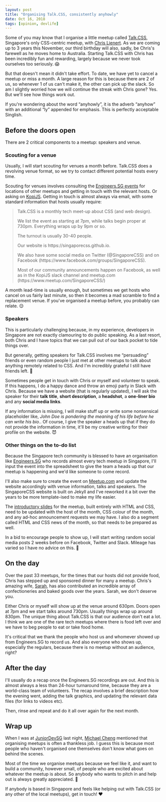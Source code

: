 ```yaml
---
layout: post
title: "Organising Talk.CSS, consistently anyhowly"
date: Oct 16, 2018
tags: [opinion, devlife]
---
```

Some of you may know that I organise a little meetup called [Talk.CSS](https://singaporecss.github.io), Singapore's only CSS-centric meetup, with [Chris Lienert](https://twitter.com/cliener). As we are coming up to 3 years this November, our third birthday will also, sadly, be Chris's farewell as he moves home to Australia. Starting Talk.CSS with Chris has been incredibly fun and rewarding, largely because we never took ourselves too seriously. <span class="emoji" role="img" tabindex="0" aria-label="face screaming in fear">&#x1F631;</span>

But that doesn't mean it didn't take effort. To date, we have yet to cancel a meetup or miss a month. A large reason for this is because there are 2 of us, so whenever 1 of us can't make it, the other can pick up the slack. So am I slightly worried how we will continue the streak with Chris gone? Yes. But we'll see how things work out.

<p class="note">If you're wondering about the word “anyhowly”, it is the adverb “anyhow” with an additional “ly” appended for emphasis. This is perfectly acceptable Singlish.</p>

## Before the doors open

There are 2 critical components to a meetup: speakers and venue. 

### Scouting for a venue

Usually, I will start scouting for venues a month before. Talk.CSS does a revolving venue format, so we try to contact different potential hosts every time.

Scouting for venues involves consulting the [Engineers.SG events](https://engineers.sg/events/) for locations of other meetups and getting in touch with the relevant hosts. Or asking on [KopiJS](https://kopijs.org/). Getting in touch is almost always via email, with some standard information that hosts usually require:

<blockquote>
  <p>Talk.CSS is a monthly tech meet-up about CSS (and web design).</p>
  <p>We list the event as starting at 7pm, while talks begin proper at 730pm. Everything wraps up by 9pm or so.</p>
  <p>The turnout is usually 30-40 people.</p>
  <p>Our website is https://singaporecss.github.io.</p>
  <p>We also have some social media on Twitter (@SingaporeCSS) and on Facebook (https://www.facebook.com/groups/SingaporeCSS).</p>
  <p>Most of our community announcements happen on Facebook, as well as in the KopiJS slack channel and meetup.com (https://www.meetup.com/SingaporeCSS/)</p>
</blockquote>

A month lead-time is usually enough, but sometimes we get hosts who cancel on us fairly last minute, so then it becomes a mad scramble to find a replacement venue. If you've organised a meetup before, you probably can relate. <span class="emoji" role="img" tabindex="0" aria-label="relieved face">&#x1F60C;</span>

### Speakers

This is particularly challenging because, in my experience, developers in Singapore are not exactly clamouring to do public speaking. As a last resort, both Chris and I have topics that we can pull out of our back pocket to tide things over. 

But generally, getting speakers for Talk.CSS involves me “persuading” friends or even random people I just met at other meetups to talk about anything remotely related to CSS. And I'm incredibly grateful I still have friends left. <span class="emoji" role="img" tabindex="0" aria-label="person shrugging">&#x1F937;</span>

Sometimes people get in touch with Chris or myself and volunteer to speak. If this happens, I do a happy dance and throw an emoji party in Slack with Chris. Because we have a website (that is regularly updated), I will ask the speaker for their **talk title**, **short description**, a **headshot**, a **one-liner bio** and any **social media links**.

If any information is missing, I will make stuff up or write some nonsensical placeholder like, *John Doe is pondering the meaning of his life before he can write his bio.*. Of course, I give the speaker a heads up that if they do not provide the information in time, it'll be my creative writing for their profile on the website. <span class="emoji" role="img" tabindex="0" aria-label="smiling face with horns">&#x1F608;</span>

### Other things on the to-do list

Because the Singapore tech community is blessed to have an organisation like [Engineers.SG]() who records almost every tech meetup in Singapore, I'll input the event into the spreadsheet to give the team a heads up that our meetup is happening and we'd like someone to come record.

I'll also make sure to create the event on [Meetup.com](https://www.meetup.com/SingaporeCSS/) and update the website accordingly with venue information, talks and speakers. The SingaporeCSS website is built on Jekyll and I've reworked it a bit over the years to be more template-ised to make my life easier.

The [introductory slides](https://singaporecss.github.io/talk.css) for the meetup, built entirely with HTML and CSS, need to be updated with the host of the month, CSS colour of the month, and any ad-hoc announcement requests we may have. I also do a segment called HTML and CSS news of the month, so that needs to be prepared as well.

In a bid to encourage people to show up, I will start writing random social media posts 2 weeks before on Facebook, Twitter and Slack. Mileage has varied so I have no advice on this. <span class="emoji" role="img" tabindex="0" aria-label="monkey">&#x1F412;</span>

## On the day

Over the past 33 meetups, for the times that our hosts did not provide food, Chris has stepped up and sponsored dinner for many a meetup. Chris's amazing wife, [Sarah](https://twitter.com/SazzarJ), has also contributed an incredible array of confectioneries and baked goods over the years. Sarah, we don't deserve you.

Either Chris or myself will show up at the venue around 630pm. Doors open at 7pm and we start talks around 730pm. Usually things wrap up around 830pm. The unique thing about Talk.CSS is that our audience don't eat a lot. I think we are one of the rare tech meetups where there is food left over and we have to beg people to eat or take food home.

It's critical that we thank the people who host us and whomever showed up from Engineers.SG to record us. And also everyone who shows up, especially the regulars, because there is no meetup without an audience, right?

## After the day

I'll usually do a recap once the Engineers.SG recordings are out. And this is almost always a less than 24-hour turnaround time, because they are a world-class team of volunteers. The recap involves a brief description how the evening went, adding the talk graphics, and updating the relevant data files (for links to videos etc).

Then, rinse and repeat and do it all over again for the next month. 

## Wrap up

When I was at [JuniorDevSG](https://juniordev.sg/) last night, [Michael Cheng](http://coderkungfu.com/) mentioned that organising meetups is often a thankless job. I guess this is because most people who haven't organised one themselves don't know what goes on behind the scenes.

Most of the time we organise meetups because we feel like it, and want to build a community, however small, of people who are excited about whatever the meetup is about. So anybody who wants to pitch in and help out is always greatly appreciated. <span class="emoji" role="img" tabindex="0" aria-label="folded hands">&#x1F64F;</span>

If anybody is based in Singapore and feels like helping out with Talk.CSS (or any other of the local meetups), get in touch! <span class="emoji" role="img" tabindex="0" aria-label="red heart">&#x2764;&#xFE0F;</span>
